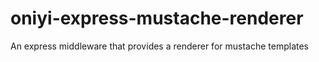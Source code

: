oniyi-express-mustache-renderer
===============================

An express middleware that provides a renderer for mustache templates
